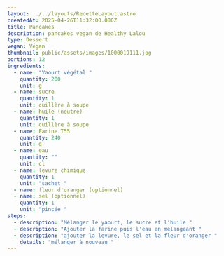 ```yaml
---
layout: ../../layouts/RecetteLayout.astro
createdAt: 2025-04-26T11:32:00.000Z
title: Pancakes
description: pancakes vegan de Healthy Lalou
type: Dessert
vegan: Végan
thumbnail: public/assets/images/1000019111.jpg
portions: 12
ingredients:
  - name: "Yaourt végétal "
    quantity: 200
    unit: g
  - name: sucre
    quantity: 1
    unit: cuillère à soupe
  - name: huile (neutre)
    quantity: 1
    unit: cuillère à soupe
  - name: Farine T55
    quantity: 240
    unit: g
  - name: eau
    quantity: ""
    unit: cl
  - name: levure chimique
    quantity: 1
    unit: "sachet "
  - name: fleur d'oranger (optionnel)
  - name: sel (optionnel)
    quantity: 1
    unit: "pincée "
steps:
  - description: "Mélanger le yaourt, le sucre et l'huile "
  - description: "Ajouter la farine puis l'eau en mélangeant "
  - description: "ajouter la levure, le sel et la fleur d'oranger "
    details: "mélanger à nouveau "
---
```

